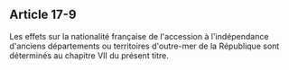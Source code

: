 Article 17-9
----
Les effets sur la nationalité française de l'accession à l'indépendance
d'anciens départements ou territoires d'outre-mer de la République sont
déterminés au chapitre VII du présent titre.
